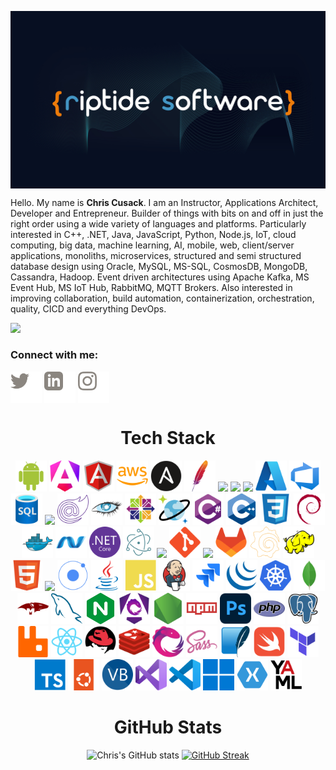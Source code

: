<p align="center" style="margin-bottom: 0px !important;">
  <img width="800" src="media/google_playstore_header.jpg" align="center">
</p>

Hello. My name is **Chris Cusack**. I am an Instructor, Applications Architect, Developer and Entrepreneur. Builder of things with bits on and off in just the right order using a wide variety of languages and platforms. Particularly interested in C++, .NET, Java, JavaScript, Python, Node.js, IoT, cloud computing, big data, machine learning, AI, mobile, web, client/server applications, monoliths, microservices, structured and semi structured database design using Oracle, MySQL, MS-SQL, CosmosDB, MongoDB, Cassandra, Hadoop. Event driven architectures using Apache Kafka, MS Event Hub, MS IoT Hub, RabbitMQ, MQTT Brokers. Also interested in improving collaboration, build automation, containerization, orchestration, quality, CICD and everything DevOps.

![](https://komarev.com/ghpvc/?username=chrisecusack&style=flat-square)

<h3 align="left">Connect with me:</h3>
<p align="left">
<a href="https://twitter.com/ChrisCusack" target="blank"><img align="center" src="media/twitter.svg" alt="" height="50" width="50" /></a>
<a href="https://www.linkedin.com/in/christophercusack/" target="blank"><img align="center" src="media/linkedin.svg" alt="" height="50" width="50" /></a>
<a href="https://www.instagram.com/chrisecusack/" target="blank"><img align="center" src="media/instagram.svg" alt="" height="50" width="50" /></a>
</p>

### <h1 align="center" id="heading">Tech Stack</h1>

<div align="center">
  <img width="50" src="https://raw.githubusercontent.com/devicons/devicon/master/icons/android/android-original.svg" alt="">
  <img width="50" src="https://raw.githubusercontent.com/devicons/devicon/master/icons/angular/angular-original.svg" alt="">
  <img width="50" src="https://raw.githubusercontent.com/devicons/devicon/master/icons/angularjs/angularjs-original.svg" alt="">
  <img width="50" src="https://raw.githubusercontent.com/devicons/devicon/master/icons/amazonwebservices/amazonwebservices-plain-wordmark.svg">
  <img width="50" src="https://raw.githubusercontent.com/devicons/devicon/master/icons/ansible/ansible-original.svg">
  <img width="50" src="https://raw.githubusercontent.com/devicons/devicon/master/icons/apache/apache-original.svg">
  <img width="50" src="https://christopherecusack.github.io/img/tech/kafka.svg">
  <img width="50" src="https://christopherecusack.github.io/img/tech/spark.svg">
  <img width="50" src="https://christopherecusack.github.io/img/tech/apple.svg">
  <img width="50" src="https://raw.githubusercontent.com/devicons/devicon/master/icons/azure/azure-original.svg">
  <img width="50" src="https://raw.githubusercontent.com/devicons/devicon/master/icons/azuredevops/azuredevops-original.svg">
  <img width="50" src="https://raw.githubusercontent.com/devicons/devicon/master/icons/azuresqldatabase/azuresqldatabase-original.svg">
  <img width="50" src="https://christopherecusack.github.io/img/tech/bash.svg">
  <img width="50" src="https://raw.githubusercontent.com/devicons/devicon/master/icons/blazor/blazor-line.svg">
  <img width="50" src="https://raw.githubusercontent.com/devicons/devicon/master/icons/cassandra/cassandra-original.svg">
  <img width="50" src="https://raw.githubusercontent.com/devicons/devicon/master/icons/centos/centos-original.svg">
  <img width="50" src="https://raw.githubusercontent.com/devicons/devicon/master/icons/cosmosdb/cosmosdb-original.svg">
  <img width="50" src="https://raw.githubusercontent.com/devicons/devicon/master/icons/csharp/csharp-original.svg">
  <img width="50" src="https://raw.githubusercontent.com/devicons/devicon/master/icons/cplusplus/cplusplus-original.svg">
  <img width="50" src="https://raw.githubusercontent.com/devicons/devicon/master/icons/css3/css3-original.svg">
  <img width="50" src="https://raw.githubusercontent.com/devicons/devicon/master/icons/debian/debian-original.svg">
  <img width="50" src="https://raw.githubusercontent.com/devicons/devicon/master/icons/docker/docker-original.svg">
  <img width="50" src="https://raw.githubusercontent.com/devicons/devicon/master/icons/dot-net/dot-net-original.svg">
  <img width="50" src="https://raw.githubusercontent.com/devicons/devicon/master/icons/dotnetcore/dotnetcore-original.svg">
  <img width="50" src="https://raw.githubusercontent.com/devicons/devicon/master/icons/electron/electron-original.svg">
  <img width="50" src="https://christopherecusack.github.io/img/tech/express.svg">
  <img width="50" src="https://raw.githubusercontent.com/devicons/devicon/master/icons/git/git-original.svg">
  <img width="50" src="https://christopherecusack.github.io/img/tech/github.svg">
  <img width="50" src="https://raw.githubusercontent.com/devicons/devicon/master/icons/gitlab/gitlab-original.svg">
  <img width="50" src="https://raw.githubusercontent.com/devicons/devicon/master/icons/grafana/grafana-line.svg">
  <img width="50" src="https://raw.githubusercontent.com/devicons/devicon/master/icons/hadoop/hadoop-original.svg">
  <img width="50" src="https://raw.githubusercontent.com/devicons/devicon/master/icons/html5/html5-original.svg">
  <img width="50" src="https://christopherecusack.github.io/img/tech/influxdb.svg">
  <img width="50" src="https://raw.githubusercontent.com/devicons/devicon/master/icons/ionic/ionic-original.svg">
  <img width="50" src="https://raw.githubusercontent.com/devicons/devicon/master/icons/java/java-original.svg">
  <img width="50" src="https://raw.githubusercontent.com/devicons/devicon/master/icons/javascript/javascript-plain.svg">
  <img width="50" src="https://raw.githubusercontent.com/devicons/devicon/master/icons/jenkins/jenkins-original.svg">
  <img width="50" src="https://raw.githubusercontent.com/devicons/devicon/master/icons/jira/jira-original.svg">
  <img width="50" src="https://raw.githubusercontent.com/devicons/devicon/master/icons/jquery/jquery-original.svg">
  <img width="50" src="https://raw.githubusercontent.com/devicons/devicon/master/icons/kubernetes/kubernetes-original.svg">
  <img width="50" src="https://raw.githubusercontent.com/devicons/devicon/master/icons/mongodb/mongodb-original.svg">
  <img width="50" src="https://raw.githubusercontent.com/devicons/devicon/master/icons/mongoose/mongoose-original.svg">
  <img width="50" src="https://raw.githubusercontent.com/devicons/devicon/master/icons/mysql/mysql-original.svg">
  <img width="50" src="https://raw.githubusercontent.com/devicons/devicon/master/icons/nginx/nginx-original.svg">
  <img width="50" src="https://raw.githubusercontent.com/devicons/devicon/master/icons/ngrx/ngrx-original.svg">
  <img width="50" src="https://raw.githubusercontent.com/devicons/devicon/master/icons/nodejs/nodejs-original.svg">
  <img width="50" src="https://raw.githubusercontent.com/devicons/devicon/master/icons/npm/npm-original-wordmark.svg">
  <img width="50" src="https://raw.githubusercontent.com/devicons/devicon/master/icons/photoshop/photoshop-original.svg">
  <img width="50" src="https://raw.githubusercontent.com/devicons/devicon/master/icons/php/php-original.svg">
  <img width="50" src="https://raw.githubusercontent.com/devicons/devicon/master/icons/postgresql/postgresql-original.svg">
  <img width="50" src="https://raw.githubusercontent.com/devicons/devicon/master/icons/rabbitmq/rabbitmq-original.svg">
  <img width="50" src="https://raw.githubusercontent.com/devicons/devicon/master/icons/react/react-original.svg">
  <img width="50" src="https://raw.githubusercontent.com/devicons/devicon/master/icons/redhat/redhat-original.svg">
  <img width="50" src="https://raw.githubusercontent.com/devicons/devicon/master/icons/redis/redis-original.svg">
  <img width="50" src="https://raw.githubusercontent.com/devicons/devicon/master/icons/rxjs/rxjs-original.svg">
  <img width="50" src="https://raw.githubusercontent.com/devicons/devicon/master/icons/sass/sass-original.svg">
  <img width="50" src="https://raw.githubusercontent.com/devicons/devicon/master/icons/sqlite/sqlite-original.svg">
  <img width="50" src="https://raw.githubusercontent.com/devicons/devicon/master/icons/swift/swift-original.svg">
  <img width="50" src="https://raw.githubusercontent.com/devicons/devicon/master/icons/terraform/terraform-original.svg">
  <img width="50" src="https://raw.githubusercontent.com/devicons/devicon/master/icons/typescript/typescript-plain.svg">
  <img width="50" src="https://raw.githubusercontent.com/devicons/devicon/master/icons/ubuntu/ubuntu-original.svg">
  <img width="50" src="https://raw.githubusercontent.com/devicons/devicon/master/icons/visualbasic/visualbasic-original.svg">
  <img width="50" src="https://raw.githubusercontent.com/devicons/devicon/master/icons/visualstudio/visualstudio-original.svg">
  <img width="50" src="https://raw.githubusercontent.com/devicons/devicon/master/icons/vscode/vscode-original.svg">
  <img width="50" src="https://raw.githubusercontent.com/devicons/devicon/master/icons/windows11/windows11-original.svg">
  <img width="50" src="https://raw.githubusercontent.com/devicons/devicon/master/icons/xamarin/xamarin-original.svg">
  <img width="50" src="https://raw.githubusercontent.com/devicons/devicon/master/icons/yaml/yaml-original.svg">
</div>

### <h1 align="center" id="heading">GitHub Stats</h1>

<div align="center">

![Chris's GitHub stats](https://github-readme-stats.vercel.app/api?username=chrisecusack&count_private=true&show_icons=true&theme=radical)
[![GitHub Streak](https://streak-stats.demolab.com?user=chrisecusack&theme=dark)](https://git.io/streak-stats)

</div>
